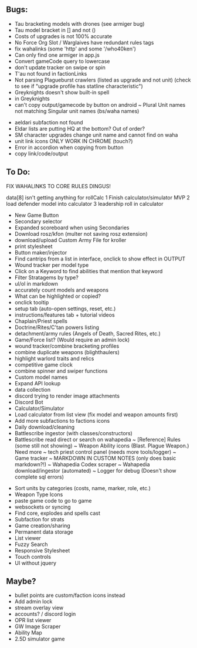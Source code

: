 ## Bugs:

- Tau bracketing models with drones (see armiger bug)
- Tau model bracket in [] and not ()
- Costs of upgrades is not 100% accurate
- No Force Org Slot / Warglaives have redundant rules tags
- fix wahalinks (some 'http' and some '/who40ken')
- Can only find one armiger in app.js
- Convert gameCode query to lowercase
- don't update tracker on swipe or spin
- T'au not found in factionLinks
- Not parsing Plagueburst crawlers (listed as upgrade and not unit) (check to see if "upgrade profile has statline characteristic")
- Greyknights doesn't show built-in spell
- <brotherhood></brotherhood> in Greyknights
- can't copy output/gamecode by button on android
  ~ Plural Unit names not matching Singular unit names (bs/waha names)

* aeldari subfaction not found
* Eldar lists are putting HQ at the bottom? Out of order?
* SM character upgrades change unit name and cannot find on waha
* unit link icons ONLY WORK IN CHROME (touch?)
* Error in accordion when copying from button
* copy link/code/output

## To Do:

FIX WAHALINKS TO CORE RULES DINGUS!

data[8] isn't getting anything for rollCalc
1 Finish calculator/simulator MVP
2 load defender model into calculator
3 leadership roll in calculator

- New Game Button
- Secondary selector
- Expanded scoreboard when using Secondaries
- Download rosz/kfon (multer not saving rosz extension)
- download/upload Custom Army File for kroller
- print stylesheet
- Button maker/injector
- Find cantrips from a list in interface, onclick to show effect in OUTPUT
- Wound tracker per model type
- Click on a Keyword to find abilities that mention that keyword
- Filter Stratagems by type?
- ul/ol in markdown
- accurately count models and weapons
- What can be highlighted or copied?
- onclick tooltip
- setup tab (auto-open settings, reset, etc.)
- instructions/features tab + tutorial videos
- Chaplain/Priest spells
- Doctrine/Rites/C'tan powers listing
- detachment/army rules (Angels of Death, Sacred Rites, etc.)
- Game/Force list? (Would require an admin lock)
- wound tracker/combine bracketing profiles
- combine duplicate weapons (blighthaulers)
- highlight warlord traits and relics
- competitive game clock
- combine spinner and swiper functions
- Custom model names
- Expand API lookup
- data collection
- discord trying to render image attachments
- Discord Bot
- Calculator/Simulator
- Load calculator from list view (fix model and weapon amounts first)
- Add more subfactions to factions icons
- Daily download/cleaning
- Battlescribe ingestor (with classes/constructors)
- Battlescribe read direct or search on wahapedia
  ~ [Reference] Rules (some still not showing)
  ~ Weapon Ability icons (Blast. Plague Weapon.) Need more
  ~ tech priest control panel (needs more tools/logger)
  ~ Game tracker
  ~ MARKDOWN IN CUSTOM NOTES (only does basic markdown?!)
  ~ Wahapedia Codex scraper
  ~ Wahapedia download/ingestor (automated)
  ~ Logger for debug (Doesn't show complete sql errors)

* Sort units by categories (costs, name, marker, role, etc.)
* Weapon Type Icons
* paste game code to go to game
* websockets or syncing
* Find core, explodes and spells cast
* Subfaction for strats
* Game creation/sharing
* Permanent data storage
* List viewer
* Fuzzy Search
* Responsive Stylesheet
* Touch controls
* UI without jquery

## Maybe?

- bullet points are custom/faction icons instead
- Add admin lock
- stream overlay view
- accounts? / discord login
- OPR list viewer
- GW Image Scraper
- Ability Map
- 2.5D simulator game

